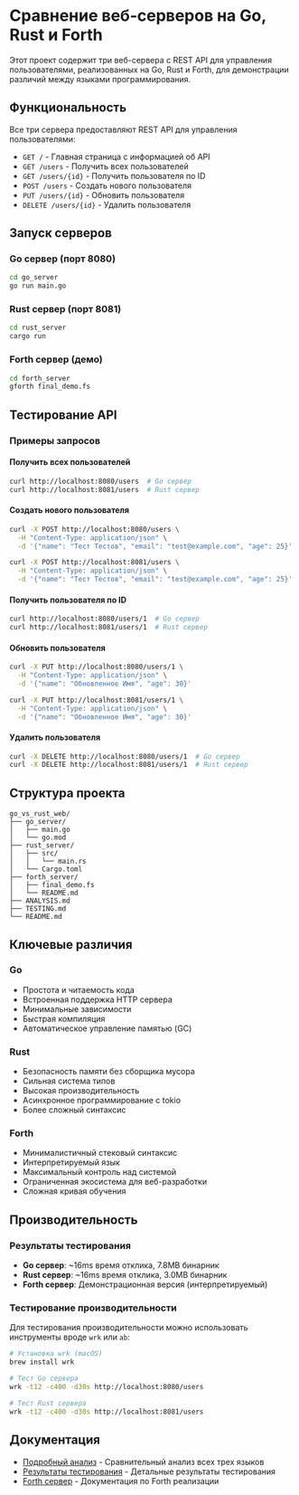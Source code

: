 # Сравнение веб-серверов на Go, Rust и Forth

Этот проект содержит три веб-сервера с REST API для управления пользователями, реализованных на Go, Rust и Forth, для демонстрации различий между языками программирования.

## Функциональность

Все три сервера предоставляют REST API для управления пользователями:

- `GET /` - Главная страница с информацией об API
- `GET /users` - Получить всех пользователей
- `GET /users/{id}` - Получить пользователя по ID
- `POST /users` - Создать нового пользователя
- `PUT /users/{id}` - Обновить пользователя
- `DELETE /users/{id}` - Удалить пользователя

## Запуск серверов

### Go сервер (порт 8080)

```bash
cd go_server
go run main.go
```

### Rust сервер (порт 8081)

```bash
cd rust_server
cargo run
```

### Forth сервер (демо)

```bash
cd forth_server
gforth final_demo.fs
```

## Тестирование API

### Примеры запросов

#### Получить всех пользователей
```bash
curl http://localhost:8080/users  # Go сервер
curl http://localhost:8081/users  # Rust сервер
```

#### Создать нового пользователя
```bash
curl -X POST http://localhost:8080/users \
  -H "Content-Type: application/json" \
  -d '{"name": "Тест Тестов", "email": "test@example.com", "age": 25}'

curl -X POST http://localhost:8081/users \
  -H "Content-Type: application/json" \
  -d '{"name": "Тест Тестов", "email": "test@example.com", "age": 25}'
```

#### Получить пользователя по ID
```bash
curl http://localhost:8080/users/1  # Go сервер
curl http://localhost:8081/users/1  # Rust сервер
```

#### Обновить пользователя
```bash
curl -X PUT http://localhost:8080/users/1 \
  -H "Content-Type: application/json" \
  -d '{"name": "Обновленное Имя", "age": 30}'

curl -X PUT http://localhost:8081/users/1 \
  -H "Content-Type: application/json" \
  -d '{"name": "Обновленное Имя", "age": 30}'
```

#### Удалить пользователя
```bash
curl -X DELETE http://localhost:8080/users/1  # Go сервер
curl -X DELETE http://localhost:8081/users/1  # Rust сервер
```

## Структура проекта

```
go_vs_rust_web/
├── go_server/
│   ├── main.go
│   └── go.mod
├── rust_server/
│   ├── src/
│   │   └── main.rs
│   └── Cargo.toml
├── forth_server/
│   ├── final_demo.fs
│   └── README.md
├── ANALYSIS.md
├── TESTING.md
└── README.md
```

## Ключевые различия

### Go
- Простота и читаемость кода
- Встроенная поддержка HTTP сервера
- Минимальные зависимости
- Быстрая компиляция
- Автоматическое управление памятью (GC)

### Rust
- Безопасность памяти без сборщика мусора
- Сильная система типов
- Высокая производительность
- Асинхронное программирование с tokio
- Более сложный синтаксис

### Forth
- Минималистичный стековый синтаксис
- Интерпретируемый язык
- Максимальный контроль над системой
- Ограниченная экосистема для веб-разработки
- Сложная кривая обучения

## Производительность

### Результаты тестирования
- **Go сервер**: ~16ms время отклика, 7.8MB бинарник
- **Rust сервер**: ~16ms время отклика, 3.0MB бинарник
- **Forth сервер**: Демонстрационная версия (интерпретируемый)

### Тестирование производительности

Для тестирования производительности можно использовать инструменты вроде `wrk` или `ab`:

```bash
# Установка wrk (macOS)
brew install wrk

# Тест Go сервера
wrk -t12 -c400 -d30s http://localhost:8080/users

# Тест Rust сервера
wrk -t12 -c400 -d30s http://localhost:8081/users
```

## Документация

- [Подробный анализ](ANALYSIS.md) - Сравнительный анализ всех трех языков
- [Результаты тестирования](TESTING.md) - Детальные результаты тестирования
- [Forth сервер](forth_server/README.md) - Документация по Forth реализации
